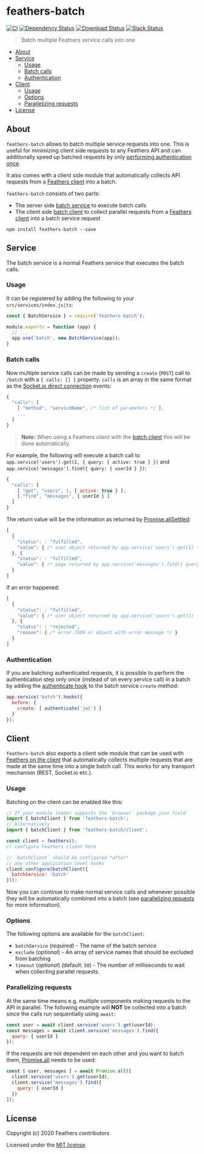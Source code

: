 <h1>feathers-batch</h1>

[![CI](https://github.com/feathersjs-ecosystem/feathers-batch/workflows/CI/badge.svg)](https://github.com/feathersjs-ecosystem/feathers-batch/actions?query=workflow%3ACI)
[![Dependency Status](https://img.shields.io/david/feathersjs-ecosystem/feathers-batch.svg?style=flat-square)](https://david-dm.org/feathersjs-ecosystem/feathers-batch)
[![Download Status](https://img.shields.io/npm/dm/feathers-batch.svg?style=flat-square)](https://www.npmjs.com/package/feathers-batch)
[![Slack Status](http://slack.feathersjs.com/badge.svg)](http://slack.feathersjs.com)

> Batch multiple Feathers service calls into one

<!-- TOC -->

- [About](#about)
- [Service](#service)
  - [Usage](#usage)
  - [Batch calls](#batch-calls)
  - [Authentication](#authentication)
- [Client](#client)
  - [Usage](#usage-1)
  - [Options](#options)
  - [Parallelizing requests](#parallelizing-requests)
- [License](#license)

<!-- /TOC -->

## About

`feathers-batch` allows to batch multiple service requests into one. This is useful for minimizing client side requests to any Feathers API and can additionally speed up batched requests by only [performing authentication once](#authentication).

It also comes with a client side module that automatically collects API requests from a [Feathers client]() into a batch.

`feathers-batch` consists of two parts:

- The server side [batch service](#service) to execute batch calls
- The client side [batch client](#client) to collect parallel requests from a [Feathers client]() into a batch service request

```
npm install feathers-batch --save
```

## Service

The batch service is a normal Feathers service that executes the batch calls.

### Usage

It can be registered by adding the following to your `src/services/index.js|ts`:

```js
const { BatchService } = require('feathers-batch');

module.exports = function (app) {
  // ...
  app.use('batch', new BatchService(app));
}
```

### Batch calls

Now multiple service calls can be made by sending a `create` (`POST`) call to `/batch` with a `{ calls: [] }` property. `calls` is an array in the same format as the [Socket.io direct connection](https://docs.feathersjs.com/api/client/socketio.html#direct-connection) events:

```js
{
  "calls": [
    [ "method", "serviceName", /* list of parameters */ ],
    ...
  ]
}
```

> __Note:__ When using a Feathers client with the [batch client](#client) this will be done automatically.

For example, the following will execute a batch call to `app.service('users').get(1, { query: { active: true } })` and `app.service('messages').find({ query: { userId } })`:

```js
{
  "calls": [
    [ "get", "users", 1, { active: true } ],
    [ "find", "messages", { userId } ]
  ]
}
```

The return value will be the information as returned by [Promise.allSettled](https://developer.mozilla.org/en-US/docs/Web/JavaScript/Reference/Global_Objects/Promise/allSettled):

```js
[
  {
    "status": : "fulfilled",
    "value": { /* user object returned by app.service('users').get(1) */ }
  }, {
    "status": : "fulfilled",
    "value": { /* page returned by app.service('messages').find({ query: { userId } }) */ }
  }
]
```

If an error happened:

```js
[
  {
    "status": : "fulfilled",
    "value": { /* user object returned by app.service('users').get(1) */ }
  }, {
    "status": : "rejected",
    "reason": { /* error JSON or object with error message */ }
  }
]
```

### Authentication

If you are batching authenticated requests, it is possible to perform the authentication step only once (instead of on every service call) in a batch by adding the [authenticate hook](https://docs.feathersjs.com/api/authentication/hook.html) to the batch service `create` method:

```js
app.service('batch').hooks({
  before: {
    create: [ authenticate('jwt') ]
  }
});
```

## Client

`feathers-batch` also exports a client side module that can be used with [Feathers on the client](https://docs.feathersjs.com/api/client.html) that automatically collects multiple requests that are made at the same time into a single batch call. This works for any transport mechanism (REST, Socket.io etc.).

### Usage

Batching on the client can be enabled like this:

```js
// If your module loader supports the `browser` package.json field
import { batchClient } from 'feathers-batch';
// Alternatively
import { batchClient } from 'feathers-batch/client';

const client = feathers();
// configure Feathers client here

// `batchClient` should be configured *after*
// any other application level hooks
client.configure(batchClient({
  batchService: 'batch'
}));
```

Now you can continue to make normal service calls and whenever possible they will be automatically combined into a batch (see [parallelizing requests](#parallelizing-requests) for more information).

### Options

The following options are available for the `batchClient`:

- `batchService` (*required*) - The name of the batch service
- `exclude` (*optional*) - An array of service names that should be excluded from batching
- `timeout` (*optional*) (default: `50`) - The number of milliseconds to wait when collecting parallel requests.

### Parallelizing requests

At the same time means e.g. multiple components making requests to the API in parallel. The following example will __NOT__ be collected into a batch since the calls run sequentially using `await`:

```js
const user = await client.service('users').get(userId);
const messages = await client.service('messages').find({
  query: { userId }
});
```

If the requests are not dependent on each other and you want to batch them, [Promise.all](https://developer.mozilla.org/en-US/docs/Web/JavaScript/Reference/Global_Objects/Promise/all) needs to be used:

```js
const [ user, messages ] = await Promise.all([
  client.service('users').get(userId),
  client.service('messages').find({
    query: { userId }
  })
]);
```

## License

Copyright (c) 2020 Feathers contributors

Licensed under the [MIT license](LICENSE).
